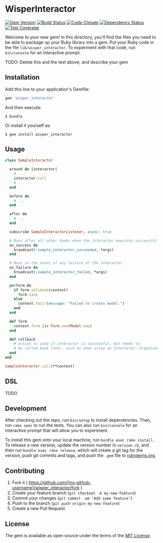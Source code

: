 # WisperInteractor

[![Gem Version](https://img.shields.io/gem/v/wisper_interactor.svg?style=flat)](https://rubygems.org/gems/wisper_interactor)
[![Build Status](https://secure.travis-ci.org/activefx/wisper_interactor.png)](http://travis-ci.org/activefx/wisper_interactor)
[![Code Climate](https://codeclimate.com/github/activefx/wisper_interactor/badges/gpa.svg)](https://codeclimate.com/github/activefx/wisper_interactor)
[![Dependency Status](https://gemnasium.com/activefx/wisper_interactor.png)](https://gemnasium.com/activefx/wisper_interactor)
[![Test Coverage](https://codeclimate.com/github/activefx/wisper_interactor/badges/coverage.svg)](https://codeclimate.com/github/activefx/wisper_interactor)

Welcome to your new gem! In this directory, you'll find the files you need to be able to package up your Ruby library into a gem. Put your Ruby code in the file `lib/wisper_interactor`. To experiment with that code, run `bin/console` for an interactive prompt.

TODO: Delete this and the text above, and describe your gem

## Installation

Add this line to your application's Gemfile:

```ruby
gem 'wisper_interactor'
```

And then execute:

    $ bundle

Or install it yourself as:

    $ gem install wisper_interactor

## Usage

````ruby 
class SampleInteractor

  around do |interactor|
    # ...
    interactor.call
    # ...
  end

  before do
    # ...
  end

  after do
    # ...
  end

  subscribe SampleInteractorListener, async: true

  # Runs after all other hooks when the interactor executes successfully
  on_success do
    broadcast(:sample_interactor_succeeded, *args)
  end

  # Runs in the event of any failure of the interactor
  on_failure do
    broadcast(:sample_interactor_failed, *args)
  end

  perform do
    if form.validate(context)
      form.save
    else
      context.fail!(message: "Failed to create model.")
    end
  end

  def form
    context.form ||= Form.new(Model.new)
  end

  def rollback
    # action to undo if interactor is successful, but needs to
    # be rolled back later, such as when using an Interactor::Organizer
  end
end

SampleInteractor.call(**context)
````

## DSL 

TODO

## Development

After checking out the repo, run `bin/setup` to install dependencies. Then, run `rake spec` to run the tests. You can also run `bin/console` for an interactive prompt that will allow you to experiment.

To install this gem onto your local machine, run `bundle exec rake install`. To release a new version, update the version number in `version.rb`, and then run `bundle exec rake release`, which will create a git tag for the version, push git commits and tags, and push the `.gem` file to [rubygems.org](https://rubygems.org).

## Contributing

1. Fork it ( https://github.com/[my-github-username]/wisper_interactor/fork )
2. Create your feature branch (`git checkout -b my-new-feature`)
3. Commit your changes (`git commit -am 'Add some feature'`)
4. Push to the branch (`git push origin my-new-feature`)
5. Create a new Pull Request

## License

The gem is available as open source under the terms of the [MIT License](http://opensource.org/licenses/MIT).

